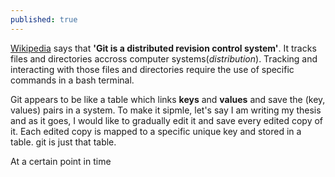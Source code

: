 ```yaml
---
published: true
---
```


[Wikipedia](https://en.wikipedia.org/wiki/Git) says that **'Git is a distributed revision control system'**. It tracks files and directories accross computer systems(_distribution_). Tracking and interacting with those files and directories require the use of specific commands in a bash terminal.

Git appears to be like a table which links **keys** and **values** and save the (key, values) pairs in a system. To make it sipmle, let's say I am writing my thesis and as it goes, I would like to gradually edit it and save every edited copy of it. Each edited copy is mapped to a specific unique key and stored in a table. git is just that table.

At a certain point in time
